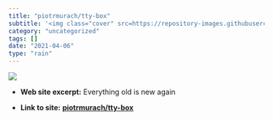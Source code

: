 ```yaml
---
title: "piotrmurach/tty-box"
subtitle: '<img class="cover" src=https://repository-images.githubusercontent.com/140947800/73138400-333a-11ea-...'
category: "uncategorized"
tags: []
date: "2021-04-06"
type: "rain"
---
```

<img class="cover" src=https://repository-images.githubusercontent.com/140947800/73138400-333a-11ea-9dc9-cb14bbe28187>



* **Web site excerpt:** Everything old is new again

* **Link to site:** **[piotrmurach/tty-box](https://github.com/piotrmurach/tty-box)**
